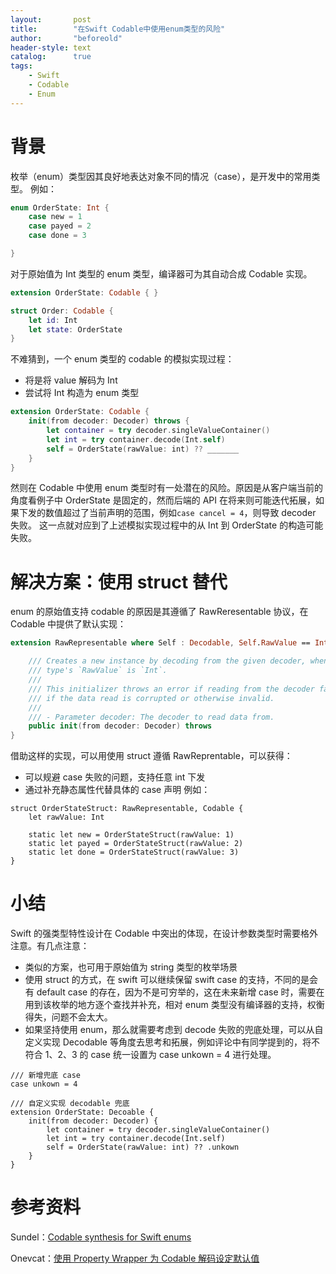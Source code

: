 ```yaml
---
layout:       post
title:        "在Swift Codable中使用enum类型的风险"
author:       "beforeold"
header-style: text
catalog:      true
tags:
    - Swift
    - Codable
    - Enum
---
```


# 背景
枚举（enum）类型因其良好地表达对象不同的情况（case），是开发中的常用类型。
例如：
```Swift
enum OrderState: Int {
    case new = 1
    case payed = 2
    case done = 3

}
```
对于原始值为 Int 类型的 enum 类型，编译器可为其自动合成 Codable 实现。
```Swift
extension OrderState: Codable { }

struct Order: Codable {
    let id: Int
    let state: OrderState
}
```
不难猜到，一个 enum 类型的 codable 的模拟实现过程：
- 将是将 value 解码为 Int
- 尝试将 Int 构造为 enum 类型
```Swift
extension OrderState: Codable {
    init(from decoder: Decoder) throws {
        let container = try decoder.singleValueContainer()
        let int = try container.decode(Int.self)
        self = OrderState(rawValue: int) ?? _______
    }
}
```

然则在 Codable 中使用 enum 类型时有一处潜在的风险。原因是从客户端当前的角度看例子中 OrderState 是固定的，然而后端的 API 在将来则可能迭代拓展，如果下发的数值超过了当前声明的范围，例如```case cancel = 4```，则导致 decoder 失败。
这一点就对应到了上述模拟实现过程中的从 Int 到 OrderState 的构造可能失败。

# 解决方案：使用 struct 替代
enum 的原始值支持 codable 的原因是其遵循了 RawReresentable 协议，在 Codable 中提供了默认实现：
```Swift
extension RawRepresentable where Self : Decodable, Self.RawValue == Int {

    /// Creates a new instance by decoding from the given decoder, when the
    /// type's `RawValue` is `Int`.
    ///
    /// This initializer throws an error if reading from the decoder fails, or
    /// if the data read is corrupted or otherwise invalid.
    ///
    /// - Parameter decoder: The decoder to read data from.
    public init(from decoder: Decoder) throws
}
```
借助这样的实现，可以用使用 struct 遵循 RawReprentable，可以获得：
- 可以规避 case 失败的问题，支持任意 int 下发
- 通过补充静态属性代替具体的 case 声明
例如：
```
struct OrderStateStruct: RawRepresentable, Codable {
    let rawValue: Int
    
    static let new = OrderStateStruct(rawValue: 1)
    static let payed = OrderStateStruct(rawValue: 2)
    static let done = OrderStateStruct(rawValue: 3)
}
```

# 小结
Swift 的强类型特性设计在 Codable 中突出的体现，在设计参数类型时需要格外注意。有几点注意：
- 类似的方案，也可用于原始值为 string 类型的枚举场景
- 使用 struct 的方式，在 swift 可以继续保留 swift case 的支持，不同的是会有 default case 的存在，因为不是可穷举的，这在未来新增 case 时，需要在用到该枚举的地方逐个查找并补充，相对 enum 类型没有编译器的支持，权衡得失，问题不会太大。 
- 如果坚持使用 enum，那么就需要考虑到 decode 失败的兜底处理，可以从自定义实现 Decodable 等角度去思考和拓展，例如评论中有同学提到的，将不符合 1、2、3 的 case 统一设置为 case unkown = 4 进行处理。
```Swfit
/// 新增兜底 case
case unkown = 4

/// 自定义实现 decodable 兜底
extension OrderState: Decoable {
    init(from decoder: Decoder) {
        let container = try decoder.singleValueContainer()
        let int = try container.decode(Int.self)
        self = OrderState(rawValue: int) ?? .unkown
    }
}
```


# 参考资料
Sundel：[Codable synthesis for Swift enums](https://www.swiftbysundell.com/articles/codable-synthesis-for-swift-enums/)

Onevcat：[使用 Property Wrapper 为 Codable 解码设定默认值](https://onevcat.com/2020/11/codable-default/)